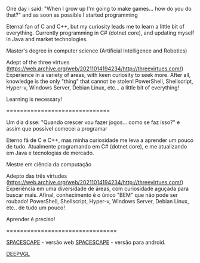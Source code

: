 One day i said: "When I grow up I'm going to make games... how do you do that?" and as soon as possible I started programming

Eternal fan of C and C++, but my curiosity leads me to learn a little bit of everything. Currently programming in C# (dotnet core), and updating myself in Java and market technologies.

Master's degree in computer science (Artificial Intelligence and Robotics)

Adept of the three virtues (https://web.archive.org/web/20211014194234/http://threevirtues.com/)
Experience in a variety of areas, with keen curiosity to seek more.
After all, knowledge is the only "thing" that cannot be stolen!
PowerShell, Shellscript, Hyper-v, Windows Server, Debian Linux, etc... a little bit of everything!

Learning is necessary!

==============================

Um dia disse: "Quando crescer vou fazer jogos... como se faz isso?" e assim que possível comecei a programar

Eterno fã de C e C++, mas minha curiosidade me leva a aprender um pouco de tudo. Atualmente programando em C# (dotnet core), e me atualizando em Java e tecnologias de mercado.

Mestre em ciência da computação

Adepto das três virtudes (https://web.archive.org/web/20211014194234/http://threevirtues.com/)
Experiência em uma diversidade de áreas, com curiosidade aguçada para buscar mais. 
Afinal, conhecimento é o único "BEM" que não pode ser roubado! 
PowerShell, Shellscript, Hyper-v, Windows Server, Debian Linux, etc.. de tudo um pouco!

Aprender é preciso!


================================

[SPACESCAPE](https://github.com/thiagorjes/spacescape) - versão web
[SPACESCAPE](https://expo.dev/accounts/thiagorjes/projects/SpaceScape/builds/e11a6944-4c26-4923-883d-765ace7ff02e) - versão para android.

[DEEPVGL](https://github.com/thiagorjes/DeepVGL)

